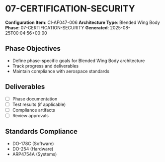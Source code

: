 # 07-CERTIFICATION-SECURITY

**Configuration Item**: CI-AF047-006
**Architecture Type**: Blended Wing Body
**Phase**: 07-CERTIFICATION-SECURITY
**Generated**: 2025-08-25T00:04:56+00:00

## Phase Objectives
- Define phase-specific goals for Blended Wing Body architecture
- Track progress and deliverables
- Maintain compliance with aerospace standards

## Deliverables
- [ ] Phase documentation
- [ ] Test results (if applicable)
- [ ] Compliance artifacts
- [ ] Review approvals

## Standards Compliance
- DO-178C (Software)
- DO-254 (Hardware)
- ARP4754A (Systems)
